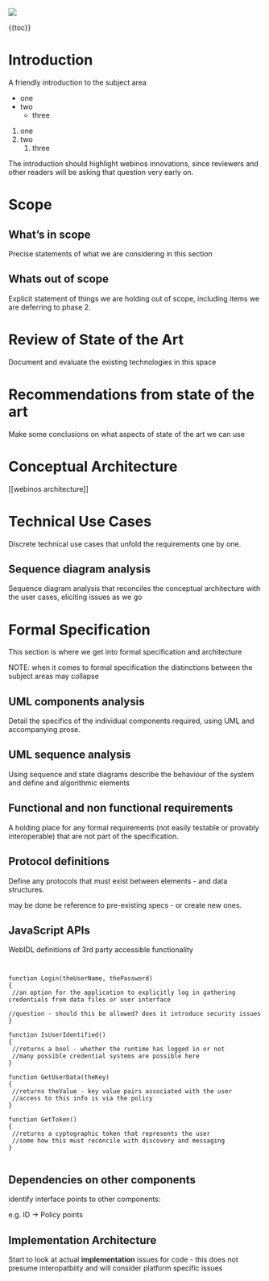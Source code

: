 ![](http://dev.webinos.org/resources/webinos.jpg)

{{toc}}

Introduction
============

A friendly introduction to the subject area

-   one
-   two
    -   three

1.  one
2.  two
    1.  three

The introduction should highlight webinos innovations, since reviewers and other readers will be asking that question very early on.

Scope
=====

What’s in scope
---------------

Precise statements of what we are considering in this section

Whats out of scope
------------------

Explicit statement of things we are holding out of scope, including items we are deferring to phase 2.

Review of State of the Art
==========================

Document and evaluate the existing technologies in this space

Recommendations from state of the art
=====================================

Make some conclusions on what aspects of state of the art we can use

Conceptual Architecture
=======================

[[webinos architecture]]

Technical Use Cases
===================

Discrete technical use cases that unfold the requirements one by one.

Sequence diagram analysis
-------------------------

Sequence diagram analysis that reconciles the conceptual architecture with the user cases, eliciting issues as we go

Formal Specification
====================

This section is where we get into formal specification and architecture

NOTE: when it comes to formal specification the distinctions between the subject areas may collapse

UML components analysis
-----------------------

Detail the specifics of the individual components required, using UML and accompanying prose.

UML sequence analysis
---------------------

Using sequence and state diagrams describe the behaviour of the system
and define and algorithmic elements

Functional and non functional requirements
------------------------------------------

A holding place for any formal requirements (not easily testable or provably interoperable) that are not part of the specification.

Protocol definitions
--------------------

Define any protocols that must exist between elements - and data structures.

may be done be reference to pre-existing specs - or create new ones.

JavaScript APIs
---------------

WebIDL definitions of 3rd party accessible functionality

<pre><code class="javascript">

function Login(theUserName, thePassword)
{
 //an option for the application to explicitly log in gathering credentials from data files or user interface

//question - should this be allowed? does it introduce security issues
}

function IsUserIdentified()
{
 //returns a bool - whether the runtime has logged in or not
 //many possible credential systems are possible here
}

function GetUserData(theKey)
{
 //returns theValue - key value pairs associated with the user
 //access to this info is via the policy
}

function GetToken()
{
 //returns a cyptographic token that represents the user
 //some how this must reconcile with discovery and messaging
}

</code></pre>

Dependencies on other components
--------------------------------

identify interface points to other components:

e.g. ID -> Policy points

Implementation Architecture
---------------------------

Start to look at actual **implementation** issues for code - this does not presume interopatbiity and will consider platform specific issues

